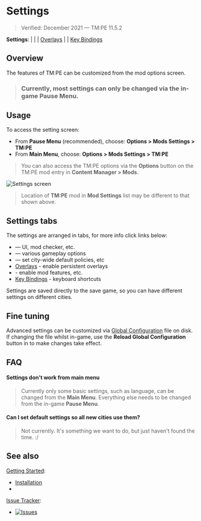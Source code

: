 # Settings

> Verified: December 2021 — TM:PE 11.5.2

**Settings**:
[](General.md) | [](Gameplay.md) | [](Policies-panel-missing.md) |
[Overlays](Overlays.md) | [](Maintenance.md) | [Key Bindings](Keybinds.md)

## Overview

The features of TM:PE can be customized from the mod options screen.

> ### Currently, most settings can only be changed via the in-game Pause Menu.

## Usage

To access the setting screen:

* From **Pause Menu** (recommended), choose: **Options > Mods Settings > TM:PE**
* From **Main Menu**, choose: **Options > Mods Settings > TM:PE**

> You can also access the TM:PE options via the **Options** button on the TM:PE mod entry in **Content Manager > Mods**.

![Settings screen](picSettings.png)
> Location of **TM:PE** mod in **Mod Settings** list may be different to that shown above.

## Settings tabs

The settings are arranged in tabs, for more info click links below:

* [](General.md) — UI, mod checker, etc.
* [](Gameplay.md) — various gameplay options
* [](Policies.md) — set city-wide default policies, etc
* [Overlays](Overlays.md) - enable persistent overlays
* [](Maintenance.md) - enable mod features, etc.
* [Key Bindings](Keybinds.md) - keyboard shortcuts

Settings are saved directly to the save game, so you can have different settings on different cities.

## Fine tuning

Advanced settings can be customized via [Global Configuration](Global-Configuration.md) file on disk. If changing the file
whilst in-game, use the **Reload Global Configuration** button in [](Maintenance.md) to make changes
take effect.

## FAQ

#### Settings don't work from main menu

> Currently only some basic settings, such as language, can be changed from the **Main Menu**. Everything else needs to
> be changed from the in-game **Pause Menu**.

#### Can I set default settings so all new cities use them?

> Not currently. It's something we want to do, but just haven't found the time. :/

## See also

[Getting Started](Home.md):

* [Installation](Installation.md)
* [](Troubleshooting.md)

[Issue Tracker](https://github.com/krzychu124/Cities-Skylines-Traffic-Manager-President-Edition/issues):

* <a href="https://github.com/CitiesSkylinesMods/TMPE/labels/SETTINGS"><img alt="Issues" src="https://img.shields.io/github/issues/CitiesSkylinesMods/TMPE/SETTINGS?label=SETTINGS%26logo=github" /></a>